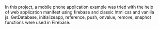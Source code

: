In this project, a mobile phone application example was tried with the help of web application manifest using firebase and classic html css and vanilla js. GetDatabase, initializeapp, reference, push, onvalue, remove, snaphot functions were used in Firebase.
